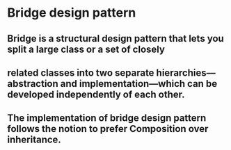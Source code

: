 # Bridge design pattern

## Bridge is a structural design pattern that lets you split a large class or a set of closely 
## related classes into two separate hierarchies—abstraction and implementation—which can be developed independently of each other.
## The implementation of bridge design pattern follows the notion to prefer Composition over inheritance.

